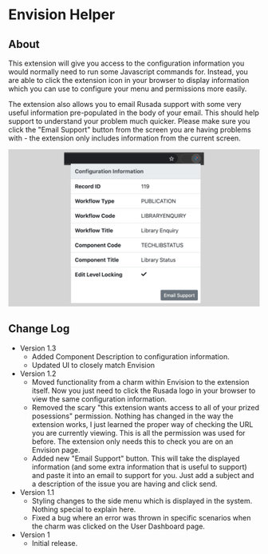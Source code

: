 # Envision Helper

## About

This extension will give you access to the configuration information you would normally need to run some Javascript commands for. Instead, you are able to click the extension icon in your browser to display information which you can use to configure your menu and permissions more easily.

The extension also allows you to email Rusada support with some very useful information pre-populated in the body of your email. This should help support to understand your problem much quicker. Please make sure you click the "Email Support" button from the screen you are having problems with - the extension only includes information from the current screen.

![screenshot](images/screenshot.png)

## Change Log

* Version 1.3
  * Added Component Description to configuration information.
  * Updated UI to closely match Envision
* Version 1.2
  * Moved functionality from a charm within Envision to the extension itself. Now you just need to click the Rusada logo in your browser to view the same configuration information.
  * Removed the scary "this extension wants access to all of your prized posessions" permission. Nothing has changed in the way the extension works, I just learned the proper way of checking the URL you are currently viewing. This is all the permission was used for before. The extension only needs this to check you are on an Envision page.
  * Added new "Email Support" button. This will take the displayed information (and some extra information that is useful to support) and paste it into an email to support for you. Just add a subject and a description of the issue you are having and click send.
* Version 1.1
  * Styling changes to the side menu which is displayed in the system. Nothing special to explain here.
  * Fixed a bug where an error was thrown in specific scenarios when the charm was clicked on the User Dashboard page.
* Version 1
  * Initial release.

